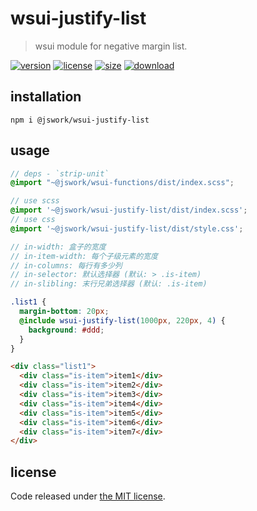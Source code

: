 # wsui-justify-list
> wsui module for negative margin list.

[![version][version-image]][version-url]
[![license][license-image]][license-url]
[![size][size-image]][size-url]
[![download][download-image]][download-url]

## installation
```shell
npm i @jswork/wsui-justify-list
```

## usage
```scss
// deps - `strip-unit`
@import "~@jswork/wsui-functions/dist/index.scss";

// use scss
@import '~@jswork/wsui-justify-list/dist/index.scss';
// use css
@import '~@jswork/wsui-justify-list/dist/style.css';

// in-width: 盒子的宽度
// in-item-width: 每个子级元素的宽度
// in-columns: 每行有多少列
// in-selector: 默认选择器 (默认: > .is-item)
// in-slibling: 末行兄弟选择器 (默认: .is-item)

.list1 {
  margin-bottom: 20px;
  @include wsui-justify-list(1000px, 220px, 4) {
    background: #ddd;
  }
}
```

```html
<div class="list1">
  <div class="is-item">item1</div>
  <div class="is-item">item2</div>
  <div class="is-item">item3</div>
  <div class="is-item">item4</div>
  <div class="is-item">item5</div>
  <div class="is-item">item6</div>
  <div class="is-item">item7</div>
</div>
```

## license
Code released under [the MIT license](https://github.com/afeiship/wsui-justify-list/blob/master/LICENSE.txt).

[version-image]: https://img.shields.io/npm/v/@jswork/wsui-justify-list
[version-url]: https://npmjs.org/package/@jswork/wsui-justify-list

[license-image]: https://img.shields.io/npm/l/@jswork/wsui-justify-list
[license-url]: https://github.com/afeiship/wsui-justify-list/blob/master/LICENSE.txt

[size-image]: https://img.shields.io/bundlephobia/minzip/@jswork/wsui-justify-list
[size-url]: https://github.com/afeiship/wsui-justify-list/blob/master/dist/wsui-justify-list.min.js

[download-image]: https://img.shields.io/npm/dm/@jswork/wsui-justify-list
[download-url]: https://www.npmjs.com/package/@jswork/wsui-justify-list

